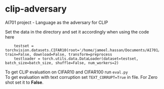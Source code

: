 # clip-adversary
AI701 project - Language as the adversary for CLIP

Set the data in the directory and set it accordingly when using the code here
``` 
    testset = torchvision.datasets.CIFAR10(root='/home/jameel.hassan/Documents/AI701/data/cifar10', train=False, download=False, transform=preprocess
    testloader = torch.utils.data.DataLoader(dataset=testset, batch_size=batch_size, shuffle=False, num_workers=2) 
```

To get CLIP evaluation on CIFAR10 and CIFAR100 run ```eval.py``` \
To get evaluation with text corruption set ```TEXT_CORRUPT=True``` in file. For Zero shot set it to **False**. 